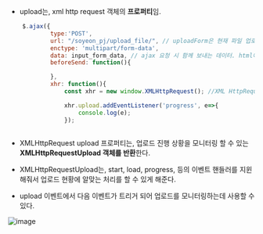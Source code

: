 - upload는, xml http request 객체의 **프로퍼티**임.


```javascript
    $.ajax({
            type:'POST',
            url: "/soyeon_pj/upload_file/", // uploadForm은 현재 파일 업로드가 있는 폼 객체. action은 upload file 뷰로 이동.
            enctype: 'multipart/form-data',
            data: input_form_data, // ajax 요청 시 함께 보내는 데이터. html에 바인딩된 파일 객체를 보내야 함.
            beforeSend: function(){

            },
            xhr: function(){
                const xhr = new window.XMLHttpRequest(); //XML HttpRequest 객체를 만든다.

                xhr.upload.addEventListener('progress', e=>{
                    console.log(e);
                });
        
```


- XMLHttpRequest upload 프로퍼티는, 
업로드 진행 상황을 모니터링 할 수 있는 **XMLHttpRequestUpload 객체를 반환**한다. 

- XMLHttpRequestUpload는, start, load, progress, 등의 이벤트 핸들러를 지윈해줘서 업로드 현황에 알맞는 처리를 할 수 있게 해준다.

- upload 이벤트에서 다음 이벤트가 트리거 되어 업로드를 모니터링하는데 사용할 수 있다. 

![image](https://user-images.githubusercontent.com/15938354/115001258-77840080-9ede-11eb-81fe-5fe32167f4e5.png)

